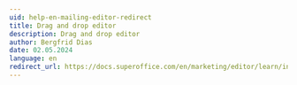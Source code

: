 ```yaml
---
uid: help-en-mailing-editor-redirect
title: Drag and drop editor
description: Drag and drop editor
author: Bergfrid Dias
date: 02.05.2024
language: en
redirect_url: https://docs.superoffice.com/en/marketing/editor/learn/index.html
---
```

